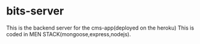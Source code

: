 # bits-server

This is the backend server for the cms-app(deployed on the heroku) This is coded in MEN STACK(mongoose,express,nodejs).
